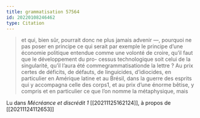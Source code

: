 ```yaml
---
title: grammatisation 57564
id: 20220108246462
type: Citation
---
```


> et qui, bien sûr, pourrait donc ne plus jamais advenir —, pourquoi ne pas poser en principe ce qui serait par exemple le principe d’une économie politique entendue comme une volonté de croire, qu’il faut que le développement du pro- cessus technologique soit celui de la singularité, qu’il l’aura été commegrammatisationde la lettre ? Au prix certes de déficits, de défauts, de linguicides, d’idiocides, en particulier en Amérique latine et au Brésil, dans la guerre des esprits qui y accompagna celle des corps1, et au prix d’une énorme bêtise, y compris et en particulier ce que l’on nomme la métaphysique, mais

Lu dans *Mécréance et discrédit 1* [[20211125162124]], à propos de [[20211124112653]]